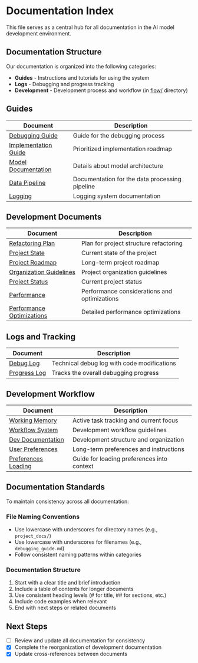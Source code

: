 # Documentation Index

This file serves as a central hub for all documentation in the AI model development environment.

## Documentation Structure

Our documentation is organized into the following categories:

- **Guides** - Instructions and tutorials for using the system
- **Logs** - Debugging and progress tracking
- **Development** - Development process and workflow (in [flow/](../flow/) directory)

## Guides

| Document | Description |
|----------|-------------|
| [Debugging Guide](guides/debugging_guide.md) | Guide for the debugging process |
| [Implementation Guide](guides/implementation_guide.md) | Prioritized implementation roadmap |
| [Model Documentation](model.md) | Details about model architecture |
| [Data Pipeline](data_pipeline.md) | Documentation for the data processing pipeline |
| [Logging](logging.md) | Logging system documentation |

## Development Documents

| Document | Description |
|----------|-------------|
| [Refactoring Plan](../flow/planning/refactoring_plan.md) | Plan for project structure refactoring |
| [Project State](../flow/planning/state.md) | Current state of the project |
| [Project Roadmap](../flow/planning/roadmap.md) | Long-term project roadmap |
| [Organization Guidelines](../flow/planning/organization.md) | Project organization guidelines |
| [Project Status](../flow/planning/project_status.md) | Current project status |
| [Performance](../flow/performance/performance.md) | Performance considerations and optimizations |
| [Performance Optimizations](../flow/performance/optimizations.md) | Detailed performance optimizations |

## Logs and Tracking

| Document | Description |
|----------|-------------|
| [Debug Log](logs/debug_log.md) | Technical debug log with code modifications |
| [Progress Log](logs/progress_log.md) | Tracks the overall debugging progress |

## Development Workflow

| Document | Description |
|----------|-------------|
| [Working Memory](../working_memory.md) | Active task tracking and current focus |
| [Workflow System](../flow/workflow/workflow_system.md) | Development workflow guidelines |
| [Dev Documentation](../flow/README.md) | Development structure and organization |
| [User Preferences](../flow/preferences.md) | Long-term preferences and instructions |
| [Preferences Loading](../flow/workflow/preferences_loading.md) | Guide for loading preferences into context |

## Documentation Standards

To maintain consistency across all documentation:

### File Naming Conventions
- Use lowercase with underscores for directory names (e.g., `project_docs/`)
- Use lowercase with underscores for filenames (e.g., `debugging_guide.md`)
- Follow consistent naming patterns within categories

### Documentation Structure
1. Start with a clear title and brief introduction
2. Include a table of contents for longer documents
3. Use consistent heading levels (# for title, ## for sections, etc.)
4. Include code examples when relevant
5. End with next steps or related documents

## Next Steps

- [ ] Review and update all documentation for consistency
- [x] Complete the reorganization of development documentation
- [x] Update cross-references between documents 